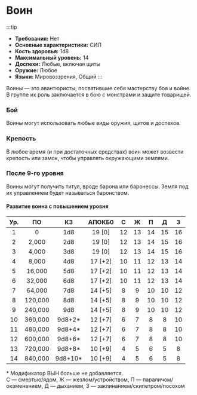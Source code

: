 # Воин

:::tip
- **Требования:** Нет
- **Основные характеристики:** СИЛ
- **Кость здоровья:** 1d8
- **Максимальный уровень:** 14
- **Доспехи:** Любые, включая щиты
- **Оружие:** Любое
- **Языки:** Мировоззрения, Общий
:::

Воины — это авантюристы, посвятившие себя мастерству боя и войне. В группе их роль заключается в бою с монстрами и защите товарищей.

### Бой

Воины могут использовать любые виды оружия, щитов и доспехов.

### Крепость

В любое время (и при достаточных средствах) воин может возвести крепость или замок, чтобы управлять окружающими землями.

### После 9-го уровня

Воины могут получить титул, вроде барона или баронессы. Земля под их управлением будет называться баронством.

#### Развитие воина с повышением уровня

|  Ур.  |   ПО    |   КЗ    | АПОКБ0  |   C   |   Ж   |   П   |   Д   |   З   |
| :---: | :-----: | :-----: | :-----: | :---: | :---: | :---: | :---: | :---: |
|   1   |    0    |   1d8   | 19 [0]  |  12   |  13   |  14   |  15   |  16   |
|   2   |  2,000  |   2d8   | 19 [0]  |  12   |  13   |  14   |  15   |  16   |
|   3   |  4,000  |   3d8   | 19 [0]  |  12   |  13   |  14   |  15   |  16   |
|   4   |  8,000  |   4d8   | 17 [+2] |  10   |  11   |  12   |  13   |  14   |
|   5   | 16,000  |   5d8   | 17 [+2] |  10   |  11   |  12   |  13   |  14   |
|   6   | 32,000  |   6d8   | 17 [+2] |  10   |  11   |  12   |  13   |  14   |
|   7   | 64,000  |   7d8   | 14 [+5] |   8   |   9   |  10   |  10   |  12   |
|   8   | 120,000 |   8d8   | 14 [+5] |   8   |   9   |  10   |  10   |  12   |
|   9   | 240,000 |   9d8   | 14 [+5] |   8   |   9   |  10   |  10   |  12   |
|  10   | 360,000 | 9d8+2*  | 12 [+7] |   6   |   7   |   8   |   8   |  10   |
|  11   | 480,000 | 9d8+4*  | 12 [+7] |   6   |   7   |   8   |   8   |  10   |
|  12   | 600,000 | 9d8+6*  | 12 [+7] |   6   |   7   |   8   |   8   |  10   |
|  13   | 720,000 | 9d8+8*  | 10 [+9] |   4   |   5   |   6   |   5   |   8   |
|  14   | 840,000 | 9d8+10* | 10 [+9] |   4   |   5   |   6   |   5   |   8   |

<span class="micro">* Модификатор ВЫН больше не добавляется.<br>С — смертью/ядом, Ж — жезлом/устройством, П — параличом/окаменением, Д — дыханием, З — заклинанием/скипетром/посохом</span>